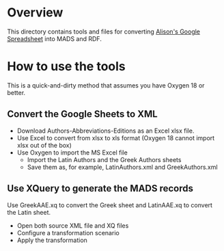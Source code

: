 # Overview
This directory contains tools and files for converting [Alison's
Google
Spreadsheet](https://docs.google.com/spreadsheets/d/1RHN6KBulDGbpKATLU6PtwU4o5xVsaBB6xbQRtKjMyWE/edit#gid=0)
into MADS and RDF.

# How to use the tools
This is a quick-and-dirty method that assumes you have Oxygen 18 or better.

## Convert the Google Sheets to XML
  * Download Authors-Abbreviations-Editions as an Excel xlsx file.
  * Use Excel to convert from xlsx to xls format (Oxygen 18 cannot import xlsx out of the box)
  * Use Oxygen to import the MS Excel file
      * Import the Latin Authors and the Greek Authors sheets
      * Save them as, for example, LatinAuthors.xml and GreekAuthors.xml

## Use XQuery to generate the MADS records
Use GreekAAE.xq to convert the Greek sheet and LatinAAE.xq to convert the Latin sheet.
  * Open both source XML file and XQ files
  * Configure a transformation scenario
  * Apply the transformation
